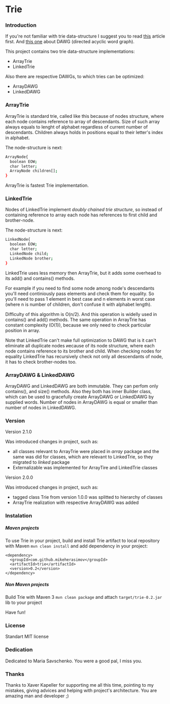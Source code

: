# Trie

### Introduction

If you're not familiar with trie data-structure I suggest you to read [this] article first.
And [this one] about DAWG (directed acyclic word graph).

This project contains two trie data-structure implementations:
* ArrayTrie
* LinkedTrie

Also there are respective DAWGs, to which tries can be optimized:
* ArrayDAWG
* LinkedDAWG

### ArrayTrie

ArrayTrie is standard trie, called like this because of nodes structure, where each node contains reference to array of descendants. 
Size of such array always equals to lenght of alphabet regardless of current number of descendants. 
Children always holds in positions equal to their letter's index in alphabet.

The node-structure is next:
```sh
ArrayNode{
  boolean EOW;
  char letter;
  ArrayNode children[];
}
```

ArrayTrie is fastest Trie implementation.

### LinkedTrie

Nodes of LinkedTrie implement *doubly chained trie structure*, so instead of containing reference to array 
each node has references to first child and brother-node.

The node-structure is next:
```sh
LinkedNode{
  boolean EOW;
  char letter;
  LinkedNode child;
  LinkedNode brother;
}
```
LinkedTrie uses less memory then ArrayTrie, but it adds some overhead to its add() and contains() methods.

For example if you need to find some node among node's descendants you'll need continiously pass elements and check them for equality.
So you'll need to pass 1 element in best case and n elements in worst case (where n is number of children, don't confuse it with alphabet length). 

Difficulty of this algorithm is O(n/2). And this operation is widelly used in contains() and add() methods.
The same operation in ArrayTrie has constant complexity (O(1)), because we only need to check particular position in array.

Note that LinkedTrie can't make full optimization to DAWG that is it can't eliminate all duplicate nodes иecause of its node structure, 
where each node contains reference to its brother and child. When checking nodes for equality LinkedTrie has recursively check 
not only all descendants of node, it has to check brother-nodes too.

### ArrayDAWG & LinkedDAWG

ArrayDAWG and LinkedDAWG are both immutable. They can perfom only contains(), and size() methods.
Also they both has inner Builder class, which can be used to gracefully create ArrayDAWG or LinkedDAWG by supplied words. 
Number of nodes in ArrayDAWG is equal or smaller than number of nodes in LinkedDAWG.

### Version

Version 2.1.0

Was introduced changes in project, such as:
* all classes relevant to ArrayTrie were placed in *array* package and the same was did for classes, which are relevant to LinkedTrie, so they migrated to *linked* package
* Externalizable was implemented for ArrayTire and LinkedTrie classes

Version 2.0.0

Was introduced changes in project, such as:
* tagged class Trie from version 1.0.0 was splitted to hierarchy of classes
* ArrayTrie realization with respective ArrayDAWG was added

### Instalation
##### Maven projects
To use Trie in your project, build and install Trie artifact to local repository with Maven ```mvn clean install``` and add dependency in your project:
```
<dependency>
  <groupId>com.github.mikeherasimov</groupId>
  <artifactId>trie</artifactId>
  <version>0.2</version>
</dependency>
```
##### Non Maven projects
Build Trie with Maven 3 ```mvn clean package``` and attach ```target/trie-0.2.jar``` lib to your project 

Have fun!

### License

Standart MIT license

### Dedication

Dedicated to Maria Savschenko. You were a good pal, I miss you.

### Thanks

Thanks to Xaver Kapeller for supporting me all this time, pointing to my mistakes, giving advices and helping with project's architecture.
You are amazing man and developer ;)

[this]: <http://www.toptal.com/java/the-trie-a-neglected-data-structure>
[this one]: <https://en.wikipedia.org/wiki/Deterministic_acyclic_finite_state_automaton>

